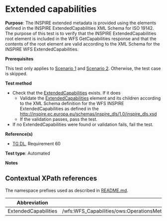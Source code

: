 # Extended capabilities

**Purpose**: The INSPIRE extended metadata is provided using the elements defined in the INSPIRE ExtendedCapabilities
XML Schema for ISO 19142. The purpose of this test is to verify that the INSPIRE ExtendedCapabilities root element
is included in the WFS GetCapabilities response and that the contents of the root element are valid according to the
XML Schema for the INSPIRE WFS ExtendedCapabilities.

**Prerequisites**

This test only applies to [Scenario 1](./README.md#scenarios) and [Scenario 2](./README.md#scenarios). Otherwise, the test case is skipped.

**Test method**

* Check that the [ExtendedCapabilities](#ExtendedCapabilities) exists. If it does
  * Validate the [ExtendedCapabilities](#ExtendedCapabilities) element and its children according to the XML Schema definition for the WFS INSPIRE ExtendedCapabilities as defined in the http://inspire.ec.europa.eu/schemas/inspire_dls/1.0/inspire_dls.xsd
  * If the validation passes, pass the test.
* If no ExtendedCapabilities were found or validation fails, fail the test.

**Reference(s)**

* [TG DL](http://inspire.ec.europa.eu/id/ats/download-wfs/3.1/wfs-pre-defined/README#ref_TG_DL), Requirement 60

**Test type**: Automated

**Notes**

## Contextual XPath references

The namespace prefixes used as described in [README.md](http://inspire.ec.europa.eu/id/ats/download-wfs/3.1/wfs-pre-defined/README#namespaces).

Abbreviation                                               |  XPath expression
---------------------------------------------------------- | -------------------------------------------------------------------------
ExtendedCapabilities <a name="ExtendedCapabilities"></a>   | /wfs:WFS_Capabilities/ows:OperationsMetadata/ows:ExtendedCapabilities/inspire_dls:ExtendedCapabilities[1]
